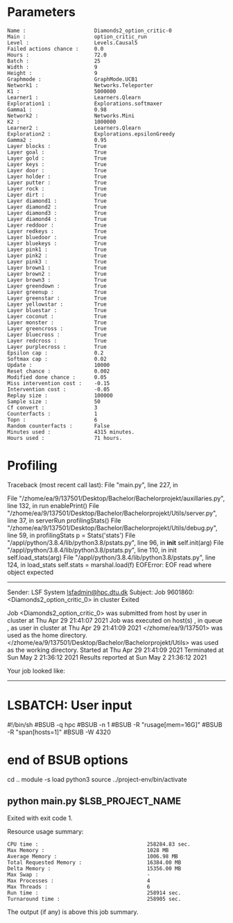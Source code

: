 
# Parameters

    Name :                      Diamonds2_option_critic-0
    Main :                      option_critic_run
    Level :                     Levels.Causal5
    Failed actions chance :     0.0
    Hours :                     72.0
    Batch :                     25
    Width :                     9
    Height :                    9
    Graphmode :                 GraphMode.UCB1
    Network1 :                  Networks.Teleporter
    K1 :                        5000000
    Learner1 :                  Learners.Qlearn
    Exploration1 :              Explorations.softmaxer
    Gamma1 :                    0.98
    Network2 :                  Networks.Mini
    K2 :                        1000000
    Learner2 :                  Learners.Qlearn
    Exploration2 :              Explorations.epsilonGreedy
    Gamma2 :                    0.95
    Layer blocks :              True
    Layer goal :                True
    Layer gold :                True
    Layer keys :                True
    Layer door :                True
    Layer holder :              True
    Layer putter :              True
    Layer rock :                True
    Layer dirt :                True
    Layer diamond1 :            True
    Layer diamond2 :            True
    Layer diamond3 :            True
    Layer diamond4 :            True
    Layer reddoor :             True
    Layer redkeys :             True
    Layer bluedoor :            True
    Layer bluekeys :            True
    Layer pink1 :               True
    Layer pink2 :               True
    Layer pink3 :               True
    Layer brown1 :              True
    Layer brown2 :              True
    Layer brown3 :              True
    Layer greendown :           True
    Layer greenup :             True
    Layer greenstar :           True
    Layer yellowstar :          True
    Layer bluestar :            True
    Layer coconut :             True
    Layer monster :             True
    Layer greencross :          True
    Layer bluecross :           True
    Layer redcross :            True
    Layer purplecross :         True
    Epsilon cap :               0.2
    Softmax cap :               0.02
    Update :                    10000
    Reset chance :              0.002
    Modified done chance :      0.05
    Miss intervention cost :    -0.15
    Intervention cost :         -0.05
    Replay size :               100000
    Sample size :               50
    Cf convert :                3
    Counterfacts :              1
    Topn :                      6
    Random counterfacts :       False
    Minutes used :              4315 minutes.
    Hours used :                71 hours.

# Profiling

Traceback (most recent call last):
  File "main.py", line 227, in <module>
    
  File "/zhome/ea/9/137501/Desktop/Bachelor/Bachelorprojekt/auxillaries.py", line 132, in run
    enablePrint()
  File "/zhome/ea/9/137501/Desktop/Bachelor/Bachelorprojekt/Utils/server.py", line 37, in serverRun
    profilingStats()
  File "/zhome/ea/9/137501/Desktop/Bachelor/Bachelorprojekt/Utils/debug.py", line 59, in profilingStats
    p = Stats('stats')
  File "/appl/python/3.8.4/lib/python3.8/pstats.py", line 96, in __init__
    self.init(arg)
  File "/appl/python/3.8.4/lib/python3.8/pstats.py", line 110, in init
    self.load_stats(arg)
  File "/appl/python/3.8.4/lib/python3.8/pstats.py", line 124, in load_stats
    self.stats = marshal.load(f)
EOFError: EOF read where object expected

------------------------------------------------------------
Sender: LSF System <lsfadmin@hpc.dtu.dk>
Subject: Job 9601860: <Diamonds2_option_critic_0> in cluster <dcc> Exited

Job <Diamonds2_option_critic_0> was submitted from host <gbarlogin1> by user <s183914> in cluster <dcc> at Thu Apr 29 21:41:07 2021
Job was executed on host(s) <n-62-11-66>, in queue <hpc>, as user <s183914> in cluster <dcc> at Thu Apr 29 21:41:09 2021
</zhome/ea/9/137501> was used as the home directory.
</zhome/ea/9/137501/Desktop/Bachelor/Bachelorprojekt/Utils> was used as the working directory.
Started at Thu Apr 29 21:41:09 2021
Terminated at Sun May  2 21:36:12 2021
Results reported at Sun May  2 21:36:12 2021

Your job looked like:

------------------------------------------------------------
# LSBATCH: User input
#!/bin/sh
#BSUB -q hpc
#BSUB -n 1
#BSUB -R "rusage[mem=16G]"
#BSUB -R "span[hosts=1]"
#BSUB -W 4320
# end of BSUB options
cd ..
module -s load python3
source ../project-env/bin/activate

python main.py $LSB_PROJECT_NAME
------------------------------------------------------------

Exited with exit code 1.

Resource usage summary:

    CPU time :                                   258284.83 sec.
    Max Memory :                                 1028 MB
    Average Memory :                             1006.98 MB
    Total Requested Memory :                     16384.00 MB
    Delta Memory :                               15356.00 MB
    Max Swap :                                   -
    Max Processes :                              4
    Max Threads :                                6
    Run time :                                   258914 sec.
    Turnaround time :                            258905 sec.

The output (if any) is above this job summary.

